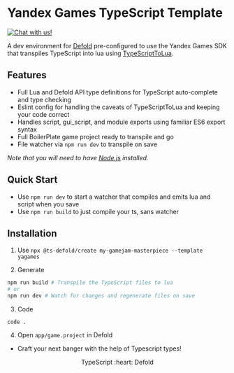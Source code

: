 # Yandex Games TypeScript Template
<a href="https://discord.gg/eukcq5m"><img alt="Chat with us!" src="https://img.shields.io/discord/766898804896038942.svg?colorB=7581dc&logo=discord&logoColor=white"></a>

A dev environment for [Defold](https://defold.com/) pre-configured to use the Yandex Games SDK that transpiles TypeScript into lua using [TypeScriptToLua](https://github.com/TypeScriptToLua/TypeScriptToLua).

## Features
- Full Lua and Defold API type definitions for TypeScript auto-complete and type checking
- Eslint config for handling the caveats of TypeScriptToLua and keeping your code correct
- Handles script, gui_script, and module exports using familiar ES6 export syntax
- Full BoilerPlate game project ready to transpile and go
- File watcher via `npm run dev` to transpile on save

*Note that you will need to have [Node.js](https://nodejs.org) installed.*

## Quick Start
- Use `npm run dev` to start a watcher that compiles and emits lua and script when you save  
- Use `npm run build` to just compile your ts, sans watcher  

## Installation
1. Use `npx @ts-defold/create my-gamejam-masterpiece --template yagames`

2. Generate
```bash
npm run build # Transpile the TypeScript files to lua
# or
npm run dev # Watch for changes and regenerate files on save
```

3. Code
```
code .
```

4. Open `app/game.project` in Defold
- Craft your next banger with the help of Typescript types!

<p align="center" class="h4">
  TypeScript :heart: Defold
</p>
